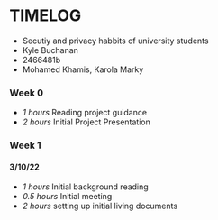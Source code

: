 # TIMELOG

* Secutiy and privacy habbits of university students
* Kyle Buchanan
* 2466481b
* Mohamed Khamis, Karola Marky


### Week 0
 
* *1 hours* Reading project guidance
* *2 hours* Initial Project Presentation

### Week 1

#### 3/10/22

* *1 hours* Initial background reading
* *0.5 hours* Initial meeting
* *2 hours* setting up initial living documents

